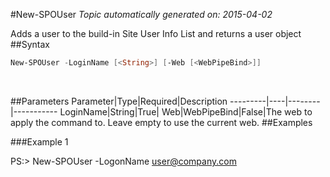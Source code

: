 #New-SPOUser
*Topic automatically generated on: 2015-04-02*

Adds a user to the build-in Site User Info List and returns a user object
##Syntax
```powershell
New-SPOUser -LoginName [<String>] [-Web [<WebPipeBind>]]
```
&nbsp;

##Parameters
Parameter|Type|Required|Description
---------|----|--------|-----------
LoginName|String|True|
Web|WebPipeBind|False|The web to apply the command to. Leave empty to use the current web.
##Examples

###Example 1
    
PS:> New-SPOUser -LogonName user@company.com


